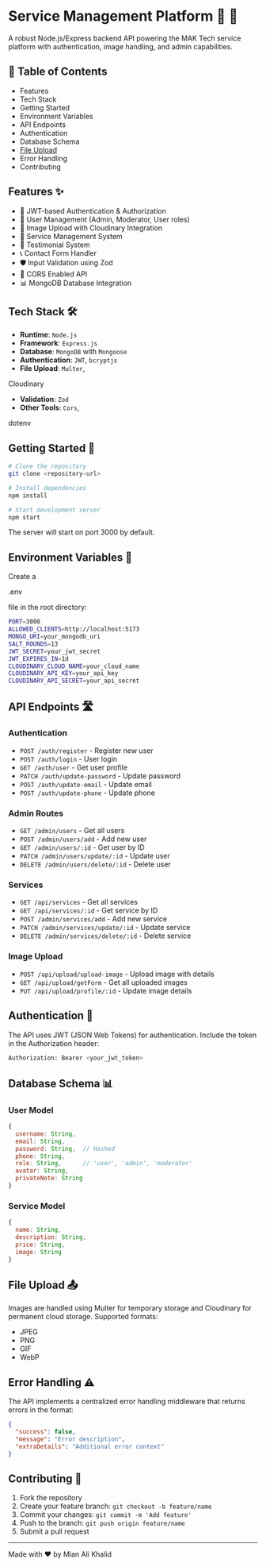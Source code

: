 
# Service Management Platform 🚀 🚀

A robust Node.js/Express backend API powering the MAK Tech service platform with authentication, image handling, and admin capabilities.

## 📑 Table of Contents

- Features
- Tech Stack
- Getting Started
- Environment Variables
- API Endpoints
- Authentication
- Database Schema
- [File Upload](#file-upload-)
- Error Handling
- Contributing

## Features ✨

- 🔐 JWT-based Authentication & Authorization
- 👥 User Management (Admin, Moderator, User roles)
- 📸 Image Upload with Cloudinary Integration
- 💼 Service Management System
- 📝 Testimonial System
- 📞 Contact Form Handler
- 🛡️ Input Validation using Zod
- 🔄 CORS Enabled API
- 📊 MongoDB Database Integration

## Tech Stack 🛠️

- **Runtime**: `Node.js`
- **Framework**: `Express.js`
- **Database**: `MongoDB` with `Mongoose`
- **Authentication**: `JWT`, `bcryptjs`
- **File Upload**: `Multer`, 

Cloudinary


- **Validation**: `Zod`
- **Other Tools**: `Cors`, 

dotenv



## Getting Started 🚀

```sh
# Clone the repository
git clone <repository-url>

# Install dependencies
npm install

# Start development server
npm start
```

The server will start on port 3000 by default.

## Environment Variables 🔑

Create a 

.env

 file in the root directory:

```sh
PORT=3000
ALLOWED_CLIENTS=http://localhost:5173
MONGO_URI=your_mongodb_uri
SALT_ROUNDS=13
JWT_SECRET=your_jwt_secret
JWT_EXPIRES_IN=1d
CLOUDINARY_CLOUD_NAME=your_cloud_name
CLOUDINARY_API_KEY=your_api_key
CLOUDINARY_API_SECRET=your_api_secret
```

## API Endpoints 🛣️

### Authentication
- `POST /auth/register` - Register new user
- `POST /auth/login` - User login
- `GET /auth/user` - Get user profile
- `PATCH /auth/update-password` - Update password
- `POST /auth/update-email` - Update email
- `POST /auth/update-phone` - Update phone

### Admin Routes
- `GET /admin/users` - Get all users
- `POST /admin/users/add` - Add new user
- `GET /admin/users/:id` - Get user by ID
- `PATCH /admin/users/update/:id` - Update user
- `DELETE /admin/users/delete/:id` - Delete user

### Services
- `GET /api/services` - Get all services
- `GET /api/services/:id` - Get service by ID
- `POST /admin/services/add` - Add new service
- `PATCH /admin/services/update/:id` - Update service
- `DELETE /admin/services/delete/:id` - Delete service

### Image Upload
- `POST /api/upload/upload-image` - Upload image with details
- `GET /api/upload/getForm` - Get all uploaded images
- `PUT /api/upload/profile/:id` - Update image details

## Authentication 🔐

The API uses JWT (JSON Web Tokens) for authentication. Include the token in the Authorization header:

```sh
Authorization: Bearer <your_jwt_token>
```

## Database Schema 📊

### User Model
```javascript
{
  username: String,
  email: String,
  password: String,  // Hashed
  phone: String,
  role: String,      // 'user', 'admin', 'moderator'
  avatar: String,
  privateNote: String
}
```

### Service Model
```javascript
{
  name: String,
  description: String,
  price: String,
  image: String
}
```

## File Upload 📤

Images are handled using Multer for temporary storage and Cloudinary for permanent cloud storage. Supported formats:
- JPEG
- PNG
- GIF
- WebP

## Error Handling ⚠️

The API implements a centralized error handling middleware that returns errors in the format:

```json
{
  "success": false,
  "message": "Error description",
  "extraDetails": "Additional error context"
}
```

## Contributing 🤝

1. Fork the repository
2. Create your feature branch: `git checkout -b feature/name`
3. Commit your changes: `git commit -m 'Add feature'`
4. Push to the branch: `git push origin feature/name`
5. Submit a pull request

---

Made with ❤️ by Mian Ali Khalid